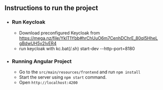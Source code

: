 

## Instructions to run the project

- ### Run Keycloak
    - Download preconfigured Keycloak from https://mega.nz/file/YklT1Ybb#hrChUuO6m7CenhDChrE_80ql5HheLgBdwUH5v2lvER4
    - run keycloak with kc.bat(/.sh) start-dev --http-port=8180

- ### Running Angular Project
    - Go to the `src/main/resources/frontend` and run `npm install`
    - Start the server using `npm start` command.
    - Open `http://localhost:4200`
